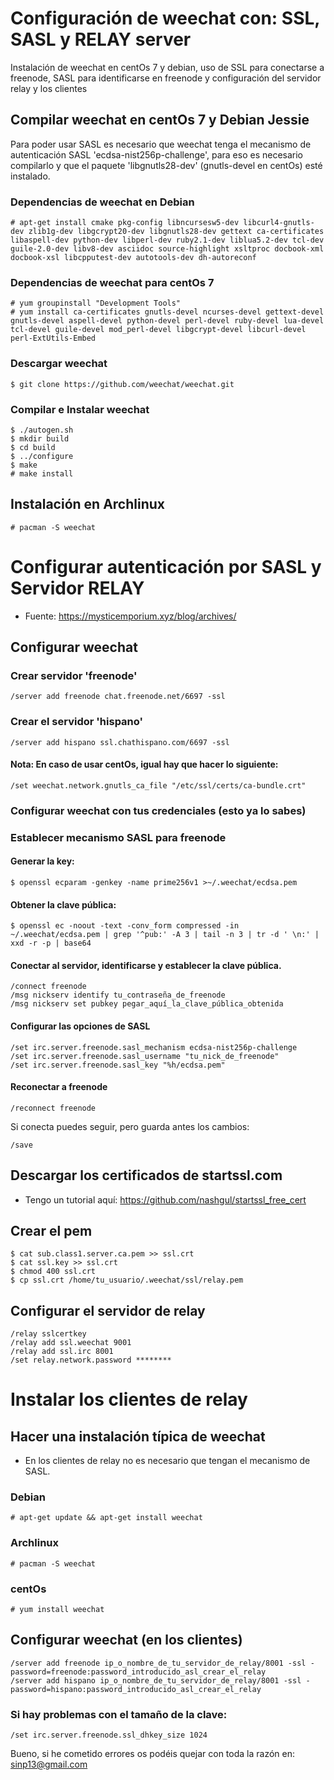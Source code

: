 # Configuración de weechat con: SSL, SASL y RELAY server

Instalación de weechat en centOs 7 y debian, uso de SSL para conectarse a freenode, SASL para identificarse en freenode y configuración del servidor relay y los clientes

## Compilar weechat en centOs 7 y Debian Jessie

Para poder usar SASL es necesario que weechat tenga el mecanismo de autenticación SASL 'ecdsa-nist256p-challenge', para eso es necesario compilarlo y que el paquete 'libgnutls28-dev' (gnutls-devel en centOs) esté instalado.

### Dependencias de weechat en Debian

    # apt-get install cmake pkg-config libncursesw5-dev libcurl4-gnutls-dev zlib1g-dev libgcrypt20-dev libgnutls28-dev gettext ca-certificates libaspell-dev python-dev libperl-dev ruby2.1-dev liblua5.2-dev tcl-dev guile-2.0-dev libv8-dev asciidoc source-highlight xsltproc docbook-xml docbook-xsl libcpputest-dev autotools-dev dh-autoreconf

### Dependencias de weechat para centOs 7
    
    # yum groupinstall "Development Tools"
    # yum install ca-certificates gnutls-devel ncurses-devel gettext-devel gnutls-devel aspell-devel python-devel perl-devel ruby-devel lua-devel tcl-devel guile-devel mod_perl-devel libgcrypt-devel libcurl-devel perl-ExtUtils-Embed 

### Descargar weechat

    $ git clone https://github.com/weechat/weechat.git

### Compilar e Instalar weechat

    $ ./autogen.sh
    $ mkdir build
    $ cd build
    $ ../configure
    $ make
    # make install

## Instalación en Archlinux

    # pacman -S weechat

# Configurar autenticación por SASL y Servidor RELAY

- Fuente: https://mysticemporium.xyz/blog/archives/

## Configurar weechat

### Crear servidor 'freenode'

~~~
/server add freenode chat.freenode.net/6697 -ssl
~~~

### Crear el servidor 'hispano'

~~~
/server add hispano ssl.chathispano.com/6697 -ssl
~~~

#### Nota: En caso de usar centOs, igual hay que hacer lo siguiente:

~~~
/set weechat.network.gnutls_ca_file "/etc/ssl/certs/ca-bundle.crt"
~~~

### Configurar weechat con tus credenciales (esto ya lo sabes)

### Establecer mecanismo SASL para freenode

#### Generar la key:

    $ openssl ecparam -genkey -name prime256v1 >~/.weechat/ecdsa.pem

#### Obtener la clave pública:

    $ openssl ec -noout -text -conv_form compressed -in ~/.weechat/ecdsa.pem | grep '^pub:' -A 3 | tail -n 3 | tr -d ' \n:' | xxd -r -p | base64

#### Conectar al servidor, identificarse y establecer la clave pública.

~~~
/connect freenode
/msg nickserv identify tu_contraseña_de_freenode
/msg nickserv set pubkey pegar_aquí_la_clave_pública_obtenida
~~~

#### Configurar las opciones de SASL

~~~
/set irc.server.freenode.sasl_mechanism ecdsa-nist256p-challenge
/set irc.server.freenode.sasl_username "tu_nick_de_freenode"
/set irc.server.freenode.sasl_key "%h/ecdsa.pem"
~~~

#### Reconectar a freenode

~~~
/reconnect freenode
~~~

Si conecta puedes seguir, pero guarda antes los cambios:

~~~
/save
~~~

## Descargar los certificados de startssl.com 

- Tengo un tutorial aquí: https://github.com/nashgul/startssl_free_cert

## Crear el pem

    $ cat sub.class1.server.ca.pem >> ssl.crt
    $ cat ssl.key >> ssl.crt
    $ chmod 400 ssl.crt
    $ cp ssl.crt /home/tu_usuario/.weechat/ssl/relay.pem

## Configurar el servidor de relay

~~~
/relay sslcertkey
/relay add ssl.weechat 9001
/relay add ssl.irc 8001
/set relay.network.password ********
~~~

# Instalar los clientes de relay

## Hacer una instalación típica de weechat

- En los clientes de relay no es necesario que tengan el mecanismo de SASL.

### Debian

    # apt-get update && apt-get install weechat

### Archlinux

    # pacman -S weechat

### centOs

    # yum install weechat

## Configurar weechat (en los clientes)

~~~
/server add freenode ip_o_nombre_de_tu_servidor_de_relay/8001 -ssl -password=freenode:password_introducido_asl_crear_el_relay
/server add hispano ip_o_nombre_de_tu_servidor_de_relay/8001 -ssl -password=hispano:password_introducido_asl_crear_el_relay
~~~
### Si hay problemas con el tamaño de la clave:

~~~
/set irc.server.freenode.ssl_dhkey_size 1024
~~~

Bueno, si he cometido errores os podéis quejar con toda la razón en: sinp13@gmail.com 
